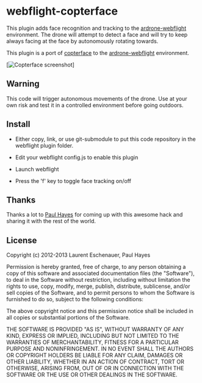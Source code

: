 # webflight-copterface

This plugin adds face recognition and tracking to the [ardrone-webflight](https://github.com/eschnou/ardrone-webflight) environment. The drone will attempt to detect a face and will try to keep always facing at the face by autonomously rotating towards.

This plugin is a port of [copterface](https://github.com/paulhayes/copterface) to the [ardrone-webflight](https://github.com/eschnou/ardrone-webflight) environment.

[![Copterface screenshot](http://eschnou.github.io/ardrone-webflight/images/copterface.jpg|width=400p)]

## Warning

This code will trigger autonomous movements of the drone. Use at your own risk and test it in a controlled environment before going outdoors. 

## Install

- Either copy, link, or use git-submodule to put this code repository in the webflight plugin folder. 

- Edit your webflight config.js to enable this plugin

- Launch webflight

- Press the 'f' key to toggle face tracking on/off

## Thanks

Thanks a lot to [Paul Hayes](https://github.com/paulhayes) for coming up with this awesome hack and sharing it with the rest of the world.

## License

Copyright (c) 2012-2013 Laurent Eschenauer, Paul Hayes

 Permission is hereby granted, free of charge, to any person obtaining a copy
 of this software and associated documentation files (the "Software"), to deal
 in the Software without restriction, including without limitation the rights
 to use, copy, modify, merge, publish, distribute, sublicense, and/or sell
 copies of the Software, and to permit persons to whom the Software is
 furnished to do so, subject to the following conditions:

 The above copyright notice and this permission notice shall be included in
 all copies or substantial portions of the Software.

 THE SOFTWARE IS PROVIDED "AS IS", WITHOUT WARRANTY OF ANY KIND, EXPRESS OR
 IMPLIED, INCLUDING BUT NOT LIMITED TO THE WARRANTIES OF MERCHANTABILITY,
 FITNESS FOR A PARTICULAR PURPOSE AND NONINFRINGEMENT. IN NO EVENT SHALL THE
 AUTHORS OR COPYRIGHT HOLDERS BE LIABLE FOR ANY CLAIM, DAMAGES OR OTHER
 LIABILITY, WHETHER IN AN ACTION OF CONTRACT, TORT OR OTHERWISE, ARISING FROM,
 OUT OF OR IN CONNECTION WITH THE SOFTWARE OR THE USE OR OTHER DEALINGS IN
 THE SOFTWARE.

